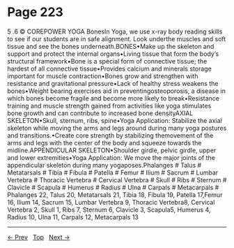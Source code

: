 # Page 223

5 .6 © COREPOWER YOGA BonesIn Yoga, we use x-ray body reading skills to see if our students are in safe alignment. Look underthe muscles and soft tissue and see the bones underneath.BONES•Make up the skeleton and support and protect the internal organs•Living tissue that form the body’s structural framework•Bone is a special form of connective tissue; the hardest of all connective tissue•Provides calcium and minerals storage important for muscle contraction•Bones grow and strengthen with resistance and gravitational pressure•Lack of healthy stress weakens the bones•Weight bearing exercises aid in preventingosteoporosis, a disease in which bones become fragile and become more likely to break•Resistance training and muscle strength gained from activities like yoga stimulates bone growth and can contribute to increased bone densityAXIAL SKELETON•Skull, sternum, ribs, spine•Yoga Application: Stabilize the axial skeleton while moving the arms and legs around during many yoga postures and transitions.•Create core strength by stabilizing themovement of the arms and legs with the center of the body and squeeze towards the midline.APPENDICULAR SKELETON•Shoulder girdle, pelvic girdle, upper and lower extremities•Yoga Application: We move the major joints of the appendicular skeleton during many yogaposes.Phalanges # Talus # Metatarsals # Tibia # Fibula # Patella # Femur # Ilium # Sacrum # Lumbar Vertebra # Thoracic Vertebra # Cervical Vertebra # Skull # Ribs # Sternum # Clavicle # Scapula # Humerus # Radius # Ulna # Carpals # Metacarpals # Phalanges 22, Talus 20, Metatarsals 21, Tibia 18, Fibula 19, Patella 17,Femur 16, Ilium 14, Sacrum 15, Lumbar Vertebra 9, Thoracic Vertebra8, Cervical Vertebra 2, Skull 1, Ribs 7, Sternum 6, Clavicle 3, Scapula5, Humerus 4, Radius 10, Ulna 11, Carpals 12, Metacarpals 13


---
[← Prev](/pages/page-222.md) &nbsp; [Top](/index.md) &nbsp; [Next →](/pages/page-224.md)
